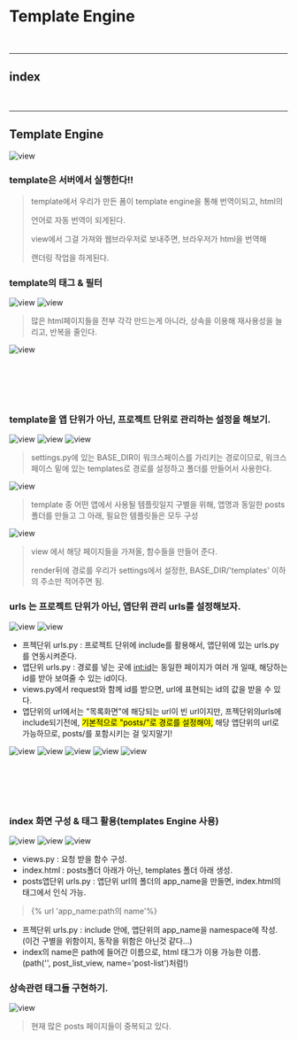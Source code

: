 # Template Engine


<br>

---

## index



<br>

---

## Template Engine

![view](/Image/Django/t1.PNG)

### template은 서버에서 실행한다!!

> template에서 우리가 만든 폼이 template engine을 통해 번역이되고, html의 
> 
> 언어로 자동 번역이 되게된다.
> 
> view에서 그걸 가져와 웹브라우저로 보내주면, 브라우저가 html을 번역해 
> 
> 랜더링 작업을 하게된다.

### template의 태그 & 필터

![view](/Image/Django/t2.PNG)
![view](/Image/Django/t3.PNG)

> 많은 html페이지들을 전부 각각 만드는게 아니라, 상속을 이용해 재사용성을 늘리고, 반복을 줄인다.

![view](/Image/Django/t4.PNG)

<br>
<br>
<br>
<br>



### template을 앱 단위가 아닌, 프로젝트 단위로 관리하는 설정을 해보기.

![view](/Image/Django/t5.PNG)
![view](/Image/Django/t6.PNG)
![view](/Image/Django/t7.PNG)

 > settings.py에 있는 BASE_DIR이 워크스페이스를 가리키는 경로이므로, 
 워크스페이스 밑에 있는 templates로 경로를 설정하고 폴더를 만들어서 사용한다.


![view](/Image/Django/t8.PNG)

> template 중 어떤 앱에서 사용될 템플릿일지 구별을 위해, 앱명과 동일한 posts폴더를 만들고 그 아래, 필요한 템플릿들은 모두 구성

![view](/Image/Django/t9.PNG)

> view 에서 해당 페이지들을 가져올, 함수들을 만들어 준다.
> 
> render뒤에 경로를 우리가 settings에서 설정한,  BASE_DIR/'templates' 이하의 주소만 적어주면 됨.

### urls 는 프로젝트 단위가 아닌, 앱단위 관리 urls를 설정해보자.

![view](/Image/Django/t10.PNG)
![view](/Image/Django/t11.PNG)

* 프젝단위 urls.py : 프로젝트 단위에 include를 활용해서, 앱단위에 있는 urls.py 를 연동시켜준다.
* 앱단위 urls.py : 경로를 넣는 곳에 <int:id>는 동일한 페이지가 여러 개 일때, 해당하는 id를 받아 보여줄 수 있는 id이다.
* views.py에서 request와 함께 id를 받으면, url에 표현되는 id의 값을 받을 수 있다.
* 앱단위의 url에서는 "목록화면"에 해당되는 url이 빈 url이지만, 프젝단위의urls에 include되기전에, <mark>기본적으로 "posts/"로 경로를 설정해야,</mark> 해당 앱단위의 url로 가능하므로, posts/를 포함시키는 걸 잊지말기!

![view](/Image/Django/t12.PNG)
![view](/Image/Django/t13.PNG)
![view](/Image/Django/t14.PNG)
![view](/Image/Django/t15.PNG)
![view](/Image/Django/t16.PNG)

<br>
<br>
<br>
<br>


### index 화면 구성 & 태그 활용(templates Engine 사용)

![view](/Image/Django/t17.PNG)
![view](/Image/Django/t18.PNG)
![view](/Image/Django/t19.PNG)

* views.py : 요청 받을 함수 구성.
* index.html : posts폴더 아래가 아닌, templates 폴더 아래 생성.
* posts앱단위 urls.py : 앱단위 url의 폴더의 app_name을 만들면, index.html의 태그에서 인식 가능.
> {% url 'app_name:path의 name'%}
* 프젝단위 urls.py : include 안에, 앱단위의 app_name을 namespace에 작성.<br> (이건 구별을 위함이지, 동작을 위함은 아닌것 같다...) 
* index의 name은 path에 들어간 이름으로, html 태그가 이용 가능한 이름.<br> (path('', post_list_view, name='post-list')처럼!)


### 상속관련 태그들 구현하기.

![view](/Image/Django/t20.PNG)
> 현재 많은 posts 페이지들이 중복되고 있다.